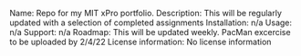 Name: Repo for my MIT xPro portfolio.
Description: This will be regularly updated with a selection of completed assignments
Installation: n/a
Usage: n/a 
Support: n/a
Roadmap: This will be updated weekly. PacMan excercise to be uploaded by 2/4/22
License information: No license information
